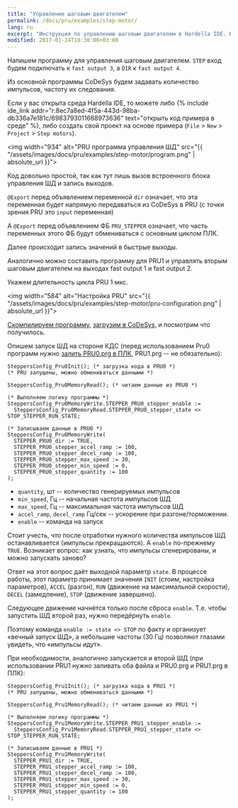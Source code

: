 ```yaml
---
title: "Управление шаговым двигателем"
permalink: /docs/pru/examples/step-motor/
lang: ru
excerpt: "Инструкция по управлению шаговым двигателем в Hardella IDE. Hardella это среда для программирования ПЛК на языках группы 61131 (ST и т.п.)"
modified: 2017-01-24T18:30:00+03:00
---
```



Напишем программу для управления шаговым двигателем.
`STEP` вход будем подключать к `fast output 3`, а `DIR` к `fast output 4`.

Из основной программы CoDeSys будем задавать количество импульсов, частоту их следования.

Если у вас открыта среда Hardella IDE, то можете либо
{% include ide_link addr="r:8ec7a8ed-4f5a-443d-98ba-db336a7e181c/6983793011668973636" text="открыть код примера в среде" %}, либо создать свой проект на основе примера (`File` > `New` > `Project` > `Step motors`).

<img width="934" alt="PRU программа управления ШД" src="{{ "/assets/images/docs/pru/examples/step-motor/program.png" | absolute_url }}">

Код довольно простой, так как тут лишь вызов встроенного блока управления ШД и запись выходов.

`@Export` перед объявлением переменной `dir` означает, что эта переменная будет напрямую передаваться из CoDeSys в PRU (с точки зрения PRU это `input` переменная)

А `@Export` перед объявлением ФБ `PRU_STEPPER` означает, что часть переменных этого ФБ будут обмениваться с основным циклом ПЛК.

Далее происходит запись значений в быстрые выходы.

Аналогично можно составить программу для PRU1 и управлять вторым шаговым двигателем на выходах fast output 1 и fast output 2.

Укажем длительность цикла PRU 1 мкс.

<img width="584" alt="Настройка PRU" src="{{ "/assets/images/docs/pru/examples/step-motor/pru-configuration.png" | absolute_url }}">

[Скомпилируем программу](/docs/pru/project-build/), [загрузим в CoDeSys](/docs/pru/codesys-setup/), и посмотрим что получилось.

Опишем запуск ШД на стороне КДС (перед использованием Pru0 программ нужно [залить PRU0.prg в ПЛК](/docs/pru/codesys-setup/), PRU1.prg -- не обязательно):

    SteppersConfig_Pru0Init(); (* загрузка кода в PRU0 *)
    (* PRU запущены, можно обмениваться данными *)

    SteppersConfig_Pru0MemoryRead(); (* читаем данные из PRU0 *)
    
    (* Выполняем логику программы *)
    SteppersConfig_Pru0MemoryWrite.STEPPER_PRU0_stepper_enable :=
      SteppersConfig_Pru0MemoryRead.STEPPER_PRU0_stepper_state <> STOP_STEPPER_RUN_STATE;
    
    (* Записываем данные в PRU0 *)
    SteppersConfig_Pru0MemoryWrite(
      STEPPER_PRU0_dir := TRUE,
      STEPPER_PRU0_stepper_accel_ramp := 100,
      STEPPER_PRU0_stepper_decel_ramp := 100,
      STEPPER_PRU0_stepper_max_speed := 30,
      STEPPER_PRU0_stepper_min_speed := 0,
      STEPPER_PRU0_stepper_quantity := 100
    );

- `quantity`, шт -- количество генерируемых импульсов
- `min_speed`, Гц -- начальная частота импульсов ШД
- `max_speed`, Гц -- максимальная частота импульсов ШД
- `accel_ramp`, `decel_ramp` Гц/сек -- ускорение при разгоне/торможении. 
- `enable` -- команда на запуск

Стоит учесть, что после отработки нужного количества импульсов ШД останавливается (импульсы прекращаются). А `enable` по-прежнему `TRUE`. Возникает вопрос: как узнать, что импульсы сгенерированы, и можно запускать заново?

Ответ на этот вопрос даёт выходной параметр `state`. В процессе работы, этот параметр принимает значения `INIT` (стоим, настройка параметров), `ACCEL` (разгон), `RUN` (движение на максимальной скорости), `DECEL` (замедление), `STOP` (движение завершено).

Следующее движение начнётся только после сброса `enable`. Т.е. чтобы запустить ШД второй раз, нужно передёрнуть `enable`.

Поэтому команда `enable := state <> STOP` по факту и организует «вечный запуск ШД», а небольшие частоты (30 Гц) позволяют глазами увидеть, что «импульсы идут».

При необходимости, аналогично запускается и второй ШД (при использовании PRU1 нужно заливать оба файла и PRU0.prg и PRU1.prg в ПЛК):

    SteppersConfig_Pru1Init(); (* загрузка кода в PRU1 *)
    (* PRU запущены, можно обмениваться данными *)

    SteppersConfig_Pru1MemoryRead(); (* читаем данные из PRU1 *)
    
    (* Выполняем логику программы *)
    SteppersConfig_Pru1MemoryWrite.STEPPER_PRU1_stepper_enable :=
      SteppersConfig_Pru1MemoryRead.STEPPER_PRU1_stepper_state <> STOP_STEPPER_RUN_STATE;
    
    (* Записываем данные в PRU1 *)
    SteppersConfig_Pru1MemoryWrite(
      STEPPER_PRU1_dir := TRUE,
      STEPPER_PRU1_stepper_accel_ramp := 100,
      STEPPER_PRU1_stepper_decel_ramp := 100,
      STEPPER_PRU1_stepper_max_speed := 30,
      STEPPER_PRU1_stepper_min_speed := 0,
      STEPPER_PRU1_stepper_quantity := 100
    );

